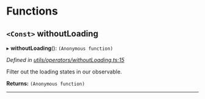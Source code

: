 

# Functions

<a id="withoutloading"></a>

## `<Const>` withoutLoading

▸ **withoutLoading**(): `(Anonymous function)`

*Defined in [utils/operators/withoutLoading.ts:15](https://github.com/paritytech/js-libs/blob/9502607/packages/light.js/src/utils/operators/withoutLoading.ts#L15)*

Filter out the loading states in our observable.

**Returns:** `(Anonymous function)`

___

